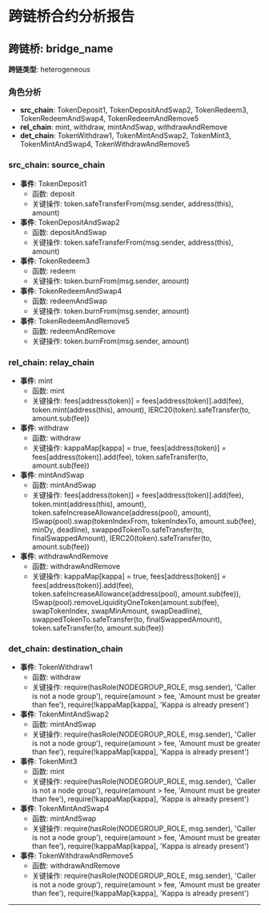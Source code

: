 # 跨链桥合约分析报告
## 跨链桥: bridge_name
**跨链类型**: heterogeneous
### 角色分析
- **src_chain**: TokenDeposit1, TokenDepositAndSwap2, TokenRedeem3, TokenRedeemAndSwap4, TokenRedeemAndRemove5
- **rel_chain**: mint, withdraw, mintAndSwap, withdrawAndRemove
- **det_chain**: TokenWithdraw1, TokenMintAndSwap2, TokenMint3, TokenMintAndSwap4, TokenWithdrawAndRemove5
### src_chain: source_chain
- **事件**: TokenDeposit1
  - 函数: deposit
  - 关键操作: token.safeTransferFrom(msg.sender, address(this), amount)
- **事件**: TokenDepositAndSwap2
  - 函数: depositAndSwap
  - 关键操作: token.safeTransferFrom(msg.sender, address(this), amount)
- **事件**: TokenRedeem3
  - 函数: redeem
  - 关键操作: token.burnFrom(msg.sender, amount)
- **事件**: TokenRedeemAndSwap4
  - 函数: redeemAndSwap
  - 关键操作: token.burnFrom(msg.sender, amount)
- **事件**: TokenRedeemAndRemove5
  - 函数: redeemAndRemove
  - 关键操作: token.burnFrom(msg.sender, amount)
### rel_chain: relay_chain
- **事件**: mint
  - 函数: mint
  - 关键操作: fees[address(token)] = fees[address(token)].add(fee), token.mint(address(this), amount), IERC20(token).safeTransfer(to, amount.sub(fee))
- **事件**: withdraw
  - 函数: withdraw
  - 关键操作: kappaMap[kappa] = true, fees[address(token)] = fees[address(token)].add(fee), token.safeTransfer(to, amount.sub(fee))
- **事件**: mintAndSwap
  - 函数: mintAndSwap
  - 关键操作: fees[address(token)] = fees[address(token)].add(fee), token.mint(address(this), amount), token.safeIncreaseAllowance(address(pool), amount), ISwap(pool).swap(tokenIndexFrom, tokenIndexTo, amount.sub(fee), minDy, deadline), swappedTokenTo.safeTransfer(to, finalSwappedAmount), IERC20(token).safeTransfer(to, amount.sub(fee))
- **事件**: withdrawAndRemove
  - 函数: withdrawAndRemove
  - 关键操作: kappaMap[kappa] = true, fees[address(token)] = fees[address(token)].add(fee), token.safeIncreaseAllowance(address(pool), amount.sub(fee)), ISwap(pool).removeLiquidityOneToken(amount.sub(fee), swapTokenIndex, swapMinAmount, swapDeadline), swappedTokenTo.safeTransfer(to, finalSwappedAmount), token.safeTransfer(to, amount.sub(fee))
### det_chain: destination_chain
- **事件**: TokenWithdraw1
  - 函数: withdraw
  - 关键操作: require(hasRole(NODEGROUP_ROLE, msg.sender), 'Caller is not a node group'), require(amount > fee, 'Amount must be greater than fee'), require(!kappaMap[kappa], 'Kappa is already present')
- **事件**: TokenMintAndSwap2
  - 函数: mintAndSwap
  - 关键操作: require(hasRole(NODEGROUP_ROLE, msg.sender), 'Caller is not a node group'), require(amount > fee, 'Amount must be greater than fee'), require(!kappaMap[kappa], 'Kappa is already present')
- **事件**: TokenMint3
  - 函数: mint
  - 关键操作: require(hasRole(NODEGROUP_ROLE, msg.sender), 'Caller is not a node group'), require(amount > fee, 'Amount must be greater than fee'), require(!kappaMap[kappa], 'Kappa is already present')
- **事件**: TokenMintAndSwap4
  - 函数: mintAndSwap
  - 关键操作: require(hasRole(NODEGROUP_ROLE, msg.sender), 'Caller is not a node group'), require(amount > fee, 'Amount must be greater than fee'), require(!kappaMap[kappa], 'Kappa is already present')
- **事件**: TokenWithdrawAndRemove5
  - 函数: withdrawAndRemove
  - 关键操作: require(hasRole(NODEGROUP_ROLE, msg.sender), 'Caller is not a node group'), require(amount > fee, 'Amount must be greater than fee'), require(!kappaMap[kappa], 'Kappa is already present')
---
